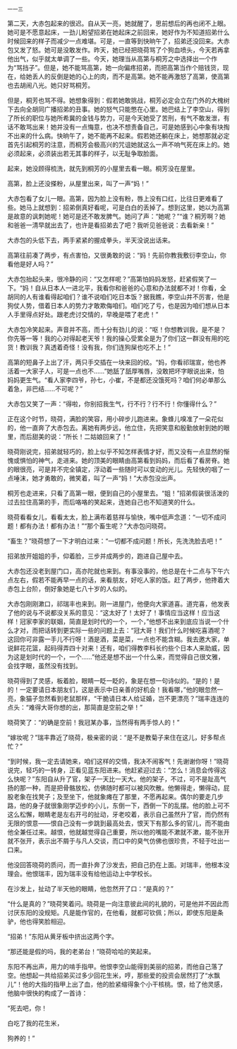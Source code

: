     一一三 

   第二天，大赤包起来的很迟。自从天一亮，她就醒了，思前想后的再也闭不上眼。她可是不愿意起床，一劲儿盼望招弟在她起床之前回来，她好作为不知道招弟什么时候回来的样子而减少一点难堪。可是，一直等到快晌午了，招弟还没回来。大赤包又发了怒。她可是没敢发作。昨天，她已经把晓荷骂了个狗血喷头，今天若再拿他出气，似乎就太单调了一些。今天，她理当从高第与桐芳之中选择出一个作为“骂挡子”。但是，她不能骂高第，她一向偏疼招弟，而把高第当作个赔钱货，现在，给她丢人的反倒是她的心上的肉，而不是高第。她不能再激怒了高第，使高第也去胡闹八光。她只好骂桐芳。

   但是，桐芳也骂不得。她想象得到：假若她敢挑战，桐芳必定会立在门外的大槐树下去向全胡同广播招弟的丑事。她的怒气只能憋在心里。她巴结上了李空山，得到了所长的职位与她所希冀的金钱与势力，可是今天她受了苦刑，有气不敢发泄，有话不敢骂出来！她并没有一点悔意，也决不想责备自己，可是她感到心中象有块掏不出来的什么病。快晌午了，她不能再不起来。假若她还躺在床上，她想那就必定首先引起桐芳的注意，而桐芳会极高兴的咒诅她就这么一声不响气死在床上的。她必须起来，必须装出若无其事的样子，以无耻争取脸面。

   起来，她没顾得梳洗，就先到桐芳的小屋里去看一眼。桐芳没在屋里。

   高第，脸上还没搽粉，从屋里出来，叫了一声“妈！”

   大赤包看了女儿一眼。高第，因为脸上没有粉，唇上没有口红，比往日更难看了些。她马上就想到：招弟倒真好看呢，可是白白的丢掉了。想到这里，她以为高第是故意的讽刺她呢！她可是还不敢发脾气。她问了声：“她呢？”“谁？桐芳啊？她和爸爸一清早就出去了，也许是看招弟去了吧？我听见爸爸说：去看新亲！”

   大赤包的头低下去，两手紧紧的握成拳头，半天没说出话来。

   高第往前凑了两步，有点害怕，又很勇敢的说：“妈！先前你教我敷衍李空山，你看他是好人吗？”

   大赤包抬起头来，很冷静的问：“又怎样呢？”高第怕妈妈发怒，赶紧假笑了一下。“妈！自从日本人一进北平，我看你和爸爸的心意和办法就都不对！你看，全胡同的人有谁看得起咱们？谁不说咱们吃日本饭？据我瞧，李空山并不厉害，他是狗仗人势，借着日本人的势力才敢欺侮咱们。咱们吃了亏，也是因为咱们想从日本人手里得点好处。跟老虎讨交情的，早晚是喂了老虎！”

   大赤包冷笑起来。声音并不高，而十分有劲儿的说：“呕！你想教训我，是不是？你先等一等！我的心对得起老天爷！我的操心受累全是为了你们这一群没有用的吃货！教训我？真透着奇怪！没有我，你们连狗屎也吃不上！”

   高第的短鼻子上出了汗，两只手交插在一块来回的绞。“妈，你看祁瑞宣，他也养活着一大家子人，可是一点也不……”她舐了舐厚嘴唇，没敢把坏字眼说出来，怕妈妈更生气。“看人家李四爷，孙七，小崔，不是都还没饿死吗？咱们何必单那么着急，非巴结……不可呢？”

   大赤包又笑了一声：“得啦，你别招我生气，行不行？行不行！你懂得什么？”

   正在这个时节，晓荷，满脸的笑容，用小碎步儿跑进来。象蜂儿嗅准了一朵花似的，他一直奔了大赤包去。离她有两步远，他立住，先把笑意和殷勤放射到她的眼里，而后甜美的说：“所长！二姑娘回来了！”

   晓荷刚说完，招弟就轻巧的，脸上似乎不知怎样表情才好，而又没有一点显然的惭愧或惧怕的神气，走进来。她的顶美的眼睛由高第看到妈妈，而后看了看房脊。她的眼很亮，可是并不完全镇定，浮动着一些随时可以变动的光儿。先轻快的咽了一点唾沫，她才勇敢的，微笑着，叫了一声“妈！”大赤包没出声。

   桐芳也走进来，只看了高第一眼，便到自己的小屋里去。“姐！”招弟假装很活泼的过去拉住高第的手，而后咯咯的笑起来，连她自己也不知道笑的什么。

   晓荷看看女儿，看看太太，脸上满布着慈祥与愉快，嘴中低声念道：“一切不成问题！都有办法！都有办法！”“那个畜生呢？”大赤包问晓荷。

   “畜生？”晓荷想了一下才明白过来：“一切都不成问题！所长，先洗洗脸去吧！”

   招弟放开姐姐的手，仰着脸，三步并成两步的，跑进自己屋中去。

   大赤包还没老到屋门口，高亦陀就也来到。有事没事的，他总是在十二点与下午六点左右，假若不能再早一点的话，来看朋友，好吃人家的饭。赶了两步，他搀着大赤包上台阶，倒好象她是七八十岁的人似的。

   大赤包刚刚漱口，祁瑞丰也来到。刚一进屋门，他便向大家道喜。道完喜，他发表了他的说与不说都没关系的意见：“这太好了！太好了！事情应当这样！应当这样！冠家李家的联姻，简直是划时代的一个，一个，”他想不出来到底应当说一个什么才对，而把话转到更实际一些的问题上去：“冠大哥！我们什么时候吃喜酒呢？这回你可非露一手儿不行呀！酒是酒，菜是菜，一点也不能含糊。我去邀大家，单说鲜花花篮，起码得弄四十对来！还有，咱们得教李科长约些个日本人来助威，因为这是划时代的一个，一个……”他还是想不出一个什么来，而觉得自己很文雅，会找字眼，虽然没有找到。

   晓荷得到了灵感，板着脸，眼睛一眨一眨的，象是在想一句诗似的。“是的！是的！一定要请日本朋友们，这是表示中日亲善的好机会！我看哪，”他的眼忽然一亮，象猫子忽然看到老鼠那样，“干脆请日本人给证婚，岂不更漂亮？”瑞丰连连的点头：“难得大哥你想的出，那简直是空前之举！”

   晓荷笑了：“的确是空前！我冠某办事，当然得有两手惊人的！”

   “嫁妆呢？”瑞丰靠近了晓荷，极亲密的说：“是不是教菊子来住在这儿，好多帮点忙？”

   “到时候，我一定去请她来，咱们这样的交情，我决不闹客气！先谢谢你呀！”晓荷说完，轻巧的一转身，正看见蓝东阳进来。他赶紧迎过去：“怎么！消息会传得这么快呢？”东阳自从升了官，架子一天比一天大。他的架子，不过，可不是趾高气扬的那一种，而是把骨骼放松，仿佛随时都可以被风吹散。他懒得走，懒得动，屁股老象在找凳子；及至坐下，他就象瘫在了那里，不愿再起来。偶尔的要走几步路，他的身子就很象刚学迈步的小儿，东倒一下，西倒一下的乱摆。他的脸上可不这么松懈，眼睛老是左右开弓的扯动，牙老咬着，表示自己虽然升了官，而仍然有无限的恨意——恨自己没有一步跳到最高处去，恨天下有那么多的官儿，而不能由他全兼任过来。越恨，他就越觉得自己重要，所以他的嘴能不漱就不漱，能不张开就不张开，表示出不屑于与凡人交谈，而口中的臭气仿佛也很珍贵，不轻于吐出一口来。

   他没回答晓荷的质问，而一直扑奔了沙发去，把自己扔在上面。对瑞丰，他根本没理会。他恨瑞丰，因为瑞丰没有给他运动上中学校长。

   在沙发上，扯动了半天他的眼睛，他忽然开了口：“是真的？”

   “什么是真的？”晓荷笑着问。晓荷是一向注意彼此间的礼貌的，可是他并不因此而讨厌东阳的没规矩。凡是能作官的，在他看，就都可钦佩；所以，即使东阳是条驴，他也得笑脸相迎。

   “招弟！”东阳从黄牙板中挤出这两个字。

   “那还能是假的吗，我的老弟台！”晓荷哈哈的笑起来。

   东阳不再出声，用力的啃手指甲。他恨李空山能得到美丽的招弟，而他自己落了空。他想起一共给招弟买过多少回花生米，哼，那些爱的投资会居然打了“水飘儿”！他的大指的指甲上出了血，他的脸紧缩得象个小干核桃。恨，给了他灵感，他脑中很快的构成了一首诗：

   “死去吧，你！

   白吃了我的花生米，

   狗养的！”

